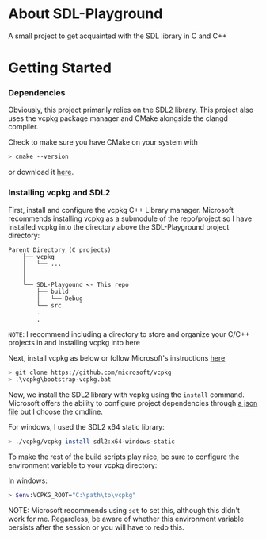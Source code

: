 # About SDL-Playground
A small project to get acquainted with the SDL library in C and C++


# Getting Started

### Dependencies
Obviously, this project primarily relies on the SDL2 library.
This project also uses the vcpkg package manager and CMake alongside the clangd compiler.

Check to make sure you have CMake on your system with 
```bash
> cmake --version
```
or download it [here](https://cmake.org/download/).

### Installing vcpkg and SDL2
First, install and configure the vcpkg C++ Library manager. Microsoft recommends installing vcpkg as a submodule
of the repo/project so I have installed vcpkg into the directory above the SDL-Playground project directory:


```
Parent Directory (C projects)
    ├── vcpkg
    │   └── ...
    │
    │
    └── SDL-Playgound <- This repo
        ├── build
        │   └── Debug
        └── src
        .
        .
```
`NOTE`: I recommend including a directory to store and organize your C/C++ projects in and installing vcpkg into here

Next, install vcpkg as below or follow Microsoft's instructions [here](https://github.com/microsoft/vcpkg?tab=readme-ov-file#getting-started)

```bash
> git clone https://github.com/microsoft/vcpkg
> .\vcpkg\bootstrap-vcpkg.bat
```

Now, we install the SDL2 library with vcpkg using the `install` command. Microsoft offers the ability to configure project dependencies through [a json file](https://learn.microsoft.com/en-us/vcpkg/get_started/get-started?pivots=shell-cmd#3---add-dependencies-and-project-files) but I choose the cmdline.

For windows, I used the SDL2 x64 static library:

```bash
> ./vcpkg/vcpkg install sdl2:x64-windows-static
```

<!-- TODO: Write this -->

<!-- For Unix/Linux: -->
<!---->
<!-- ```bash -->
<!-- ``` -->

To make the rest of the build scripts play nice, be sure to configure the environment variable to your vcpkg directory:

In windows:
```bash
> $env:VCPKG_ROOT="C:\path\to\vcpkg"
```
NOTE: Microsoft recommends using `set` to set this, although this didn't work for me. Regardless, be aware of whether this environment variable persists after the session or you will have to redo this.

<!-- TODO: Write Unix/Linux version -->
